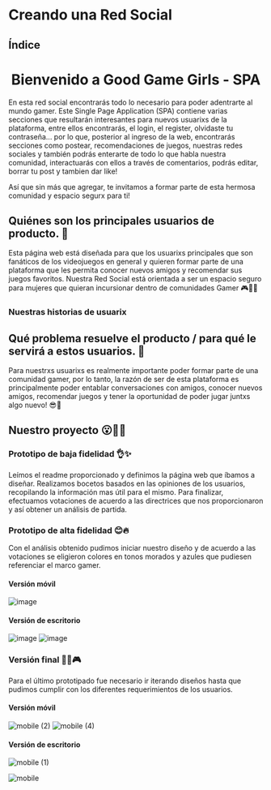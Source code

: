 # Creando una Red Social

## Índice

<h1 align="center"> Bienvenido a Good Game Girls - SPA </h1> 
  
  En esta red social encontrarás todo lo necesario para poder adentrarte al mundo gamer. Este Single Page Application (SPA) contiene varias secciones que resultarán interesantes para nuevos usuarixs de la plataforma, entre ellos encontrarás, el login, el register, olvidaste tu contraseña... por lo que, posterior al ingreso de la web, encontrarás secciones como postear, recomendaciones de juegos, nuestras redes sociales y también podrás enterarte de todo lo que habla nuestra comunidad, interactuarás con ellos a través de comentarios, podrás editar, borrar tu post y tambien dar like! 

  Así que sin más que agregar, te invitamos a formar parte de esta hermosa comunidad y espacio segurx para ti!

## Quiénes son los principales usuarios de producto. 👾
  Esta página web está diseñada para que los usuarixs principales que son fanáticos de los videojuegos en general y quieren formar parte de una plataforma que les permita conocer nuevos amigos y recomendar sus juegos favoritos. Nuestra Red Social está orientada a ser un espacio 
  seguro para mujeres que quieran incursionar dentro de comunidades Gamer  🎮👾🔥

### Nuestras historias de usuarix
  
  
## Qué problema resuelve el producto / para qué le servirá a estos usuarios. 💅
  Para nuestrxs usuarixs es realmente importante poder formar parte de una comunidad gamer, por lo tanto, la razón de ser de esta plataforma es principalmente poder entablar conversaciones con amigos, conocer nuevos amigos, recomendar juegos y tener la oportunidad de poder jugar juntxs algo nuevo! 😎💜


## Nuestro proyecto 😮💜🎉

### Prototipo de baja fidelidad 👌✨

  Leímos el readme proporcionado y definimos la página web que íbamos a diseñar. Realizamos bocetos basados en las opiniones de los usuarios, recopilando la información mas útil para el mismo. Para finalizar, efectuamos votaciones de acuerdo a las directrices que nos proporcionaron y así obtener un análisis de partida. 

### Prototipo de alta fidelidad 😊🔥

Con el análisis obtenido pudimos iniciar nuestro diseño y de acuerdo a las votaciones se eligieron colores en tonos morados y azules que pudiesen referenciar el marco gamer.

#### Versión móvil ####

![image](https://user-images.githubusercontent.com/106553998/192073652-a93af1e4-00e9-47bb-be4d-baaaaeb529a8.png)


#### Versión de escritorio ####

![image](https://user-images.githubusercontent.com/106553998/192071278-9bae4b81-0c02-4125-bd73-401b0d5c6d96.png)
![image](https://user-images.githubusercontent.com/106553998/192071379-9291a031-4e31-479e-9b8d-885c11dbec19.png)


### Versión final 💜👾🎮
  Para el último prototipado fue necesario ir iterando diseños hasta que pudimos cumplir con los diferentes requerimientos de los usuarios.

#### Versión móvil ####

![mobile (2)](https://user-images.githubusercontent.com/106553998/192072923-291bcb46-89bd-47b8-9531-8b21261c513a.png)
![mobile (4)](https://user-images.githubusercontent.com/106553998/192073065-afbe9654-ede8-413e-8447-082119f62bd8.png)

#### Versión de escritorio ####

![mobile (1)](https://user-images.githubusercontent.com/106553998/192072919-77d0b3da-647f-474d-b69e-b48db8622b87.png)

![mobile](https://user-images.githubusercontent.com/106553998/192072928-2648da45-db50-4c09-8efa-d15bcc44e319.png)


